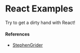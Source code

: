 # React Examples

Try to get a dirty hand with React!

#### References

- [StephenGrider](https://github.com/StephenGrider/ReduxSimpleStarter)
